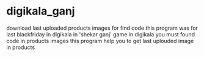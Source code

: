 # digikala_ganj
download last uploaded products images for find code 
this program was for last blackfriday in digikala 
in 'shekar ganj' game in digikala you must found code in products images 
this program help you to get last uplouded image in products 
